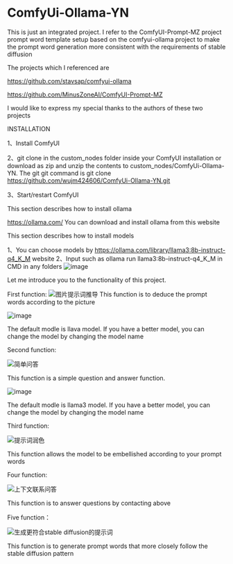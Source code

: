# ComfyUi-Ollama-YN
This is just an integrated project. I refer to the ComfyUI-Prompt-MZ project prompt word template setup based on the comfyui-ollama project to make the prompt word generation more consistent with the requirements of stable diffusion

The projects which I referenced are 

https://github.com/stavsap/comfyui-ollama

https://github.com/MinusZoneAI/ComfyUI-Prompt-MZ

I would like to express my special thanks to the authors of these two projects

INSTALLATION

1、Install ComfyUI

2、git clone in the custom_nodes folder inside your ComfyUI installation or download as zip and unzip the contents to custom_nodes/ComfyUi-Ollama-YN.
The git git command is git clone https://github.com/wujm424606/ComfyUi-Ollama-YN.git

3、Start/restart ComfyUI

This section describes how to install ollama

https://ollama.com/
You can download and install ollama from this website

This section describes how to install models

1、You can choose models by https://ollama.com/library/llama3:8b-instruct-q4_K_M website
2、Input such as ollama run llama3:8b-instruct-q4_K_M in CMD in any folders
![image](https://github.com/wujm424606/ComfyUi-Ollama-YN/assets/38379474/284ea779-3112-456e-bc1a-2ecd67c60021)



Let me introduce you to the functionality of this project.

First function:
![图片提示词推导](https://github.com/wujm424606/ComfyUi-Ollama-YN/assets/38379474/4792f5f0-27ea-4e82-8dc1-fe54cbb0dbc4)
This function is to deduce the prompt words according to the picture

![image](https://github.com/wujm424606/ComfyUi-Ollama-YN/assets/38379474/7fe2a2b8-2b00-4388-becc-4646dca849c6)

The default modle is llava model. If you have a better model, you can change the model by changing the model name

Second function:

![简单问答](https://github.com/wujm424606/ComfyUi-Ollama-YN/assets/38379474/21c8be5a-6470-4063-8a8a-3d787dadff82)

This function is a simple question and answer function.

![image](https://github.com/wujm424606/ComfyUi-Ollama-YN/assets/38379474/86021a02-b67f-4e8b-a759-96858cd5311b)


The default modle is llama3 model. If you have a better model, you can change the model by changing the model name

Third function:

![提示词润色](https://github.com/wujm424606/ComfyUi-Ollama-YN/assets/38379474/252d3f32-7d4f-4df3-81a2-27a75f74fd58)

This function allows the model to be embellished according to your prompt words

Four function:

![上下文联系问答](https://github.com/wujm424606/ComfyUi-Ollama-YN/assets/38379474/5007aa0f-1cef-42a6-8b98-fc94c529eb71)

This function is to answer questions by contacting above

Five function：


![生成更符合stable diffusion的提示词](https://github.com/wujm424606/ComfyUi-Ollama-YN/assets/38379474/0981b60b-64f6-4840-9e02-d16f67041718)

This function is to generate prompt words that more closely follow the stable diffusion pattern

